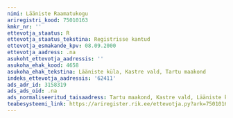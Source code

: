 ```yaml
---
nimi: Lääniste Raamatukogu
ariregistri_kood: 75010163
kmkr_nr: ''
ettevotja_staatus: R
ettevotja_staatus_tekstina: Registrisse kantud
ettevotja_esmakande_kpv: 08.09.2000
ettevotja_aadress: .na
asukoht_ettevotja_aadressis: ''
asukoha_ehak_kood: 4658
asukoha_ehak_tekstina: Lääniste küla, Kastre vald, Tartu maakond
indeks_ettevotja_aadressis: '62411'
ads_adr_id: 3158319
ads_ads_oid: .na
ads_normaliseeritud_taisaadress: Tartu maakond, Kastre vald, Lääniste küla
teabesysteemi_link: https://ariregister.rik.ee/ettevotja.py?ark=75010163&ref=rekvisiidid
---
```


